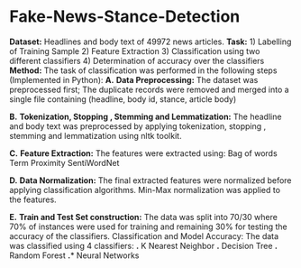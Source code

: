 # Fake-News-Stance-Detection

**Dataset:**
           Headlines and body text of 49972 news articles.
**Task:**
          1) Labelling of Training Sample
          2) Feature Extraction
          3) Classification using two different classifiers
          4) Determination of accuracy over the classifiers
**Method:**
          The task of classification was performed in the following steps (Implemented in Python):
**A.** **Data Preprocessing:**
       The dataset was preprocessed first;
       The duplicate records were removed and merged into a single file containing (headline, body id, stance, article body)
       
**B.** **Tokenization, Stopping , Stemming and Lemmatization:**
      The headline and body text was preprocessed by applying tokenization, stopping , stemming and lemmatization using nltk toolkit.
      
**C.** **Feature Extraction:**
      The features were extracted using:
      Bag of words
      Term Proximity
      SentiWordNet
      
**D.** **Data Normalization:**
      The final extracted features were normalized before applying classification algorithms.
      Min-Max normalization was applied to the features.

**E.** **Train and Test Set construction:**
      The data was split into 70/30 where 70% of instances were used for training and remaining 30% for testing the accuracy of the classifiers.
      Classification and Model Accuracy:
      The data was classified using 4 classifiers:
        **.** K Nearest Neighbor
        **.** Decision Tree
        **.** Random Forest
        **.*** Neural Networks
